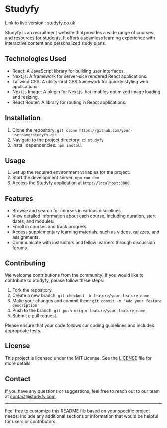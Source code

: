 # Studyfy

Link to live version : studyfy.co.uk

Studyfy is an recruitment website that provides a wide range of courses and resources for students. It offers a seamless learning experience with interactive content and personalized study plans.

## Technologies Used

- React: A JavaScript library for building user interfaces.
- Next.js: A framework for server-side rendered React applications.
- Tailwind CSS: A utility-first CSS framework for quickly styling web applications.
- Next.js Image: A plugin for Next.js that enables optimized image loading and resizing.
- React Router: A library for routing in React applications.

## Installation

1. Clone the repository: `git clone https://github.com/your-username/studyfy.git`
2. Navigate to the project directory: `cd studyfy`
3. Install dependencies: `npm install`

## Usage

1. Set up the required environment variables for the project.
2. Start the development server: `npm run dev`
3. Access the Studyfy application at `http://localhost:3000`

## Features

- Browse and search for courses in various disciplines.
- View detailed information about each course, including duration, start dates, and modules.
- Enroll in courses and track progress.
- Access supplementary learning materials, such as videos, quizzes, and assignments.
- Communicate with instructors and fellow learners through discussion forums.

## Contributing

We welcome contributions from the community! If you would like to contribute to Studyfy, please follow these steps:

1. Fork the repository.
2. Create a new branch: `git checkout -b feature/your-feature-name`
3. Make your changes and commit them: `git commit -m 'Add your feature description'`
4. Push to the branch: `git push origin feature/your-feature-name`
5. Submit a pull request.

Please ensure that your code follows our coding guidelines and includes appropriate tests.

## License

This project is licensed under the MIT License. See the [LICENSE](./LICENSE) file for more details.

## Contact

If you have any questions or suggestions, feel free to reach out to our team at contact@studyfy.com.

---

Feel free to customize this README file based on your specific project needs. Include any additional sections or information that would be helpful for users or contributors.
